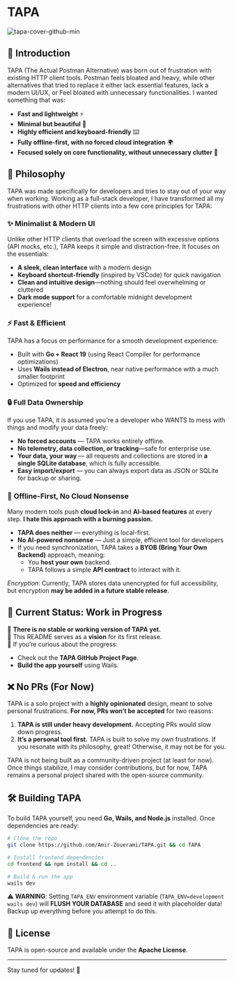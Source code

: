 # TAPA

![tapa-cover-github-min](https://github.com/user-attachments/assets/8f7bf40a-bcd4-492e-8526-257252d1118b)

## 🚀 Introduction
TAPA (The Actual Postman Alternative) was born out of frustration with existing HTTP client tools. Postman feels bloated and heavy, while other alternatives that tried to replace it either lack essential features, lack a modern UI/UX, or Feel bloated with unnecessary functionalities. I wanted something that was:

- **Fast and lightweight** ⚡
- **Minimal but beautiful** 🎨
- **Highly efficient and keyboard-friendly** ⌨️
- **Fully offline-first, with no forced cloud integration** 🌍
- **Focused solely on core functionality, without unnecessary clutter** 🧹

## 🎯 Philosophy

TAPA was made specifically for developers and tries to stay out of your way when working. Working as a full-stack developer, I have transformed all my frustrations with other HTTP clients into a few core principles for TAPA:

### ✨ **Minimalist & Modern UI**

Unlike other HTTP clients that overload the screen with excessive options (API mocks, etc.), TAPA keeps it simple and distraction-free. It focuses on the essentials:

- **A sleek, clean interface** with a modern design
- **Keyboard shortcut-friendly** (inspired by VSCode) for quick navigation
- **Clean and intuitive design**—nothing should feel overwhelming or cluttered
- **Dark mode support** for a comfortable midnight development experience!

### ⚡ **Fast & Efficient**

TAPA has a focus on performance for a smooth development experience:

- Built with **Go + React 19** (using React Compiler for performance optimizations)
- Uses **Wails instead of Electron**, near native performance with a much smaller footprint
- Optimized for **speed and efficiency**

### 🔒 **Full Data Ownership**

If you use TAPA, it is assumed you're a developer who WANTS to mess with things and modify your data freely:

- **No forced accounts** — TAPA works entirely offline.
- **No telemetry, data collection, or tracking**—safe for enterprise use.
- **Your data, your way** — all requests and collections are stored in **a single SQLite database**, which is fully accessible.
- **Easy import/export** — you can always export data as JSON or SQLite for backup or sharing.


### 🔌 **Offline-First, No Cloud Nonsense**

Many modern tools push **cloud lock-in** and **AI-based features** at every step. **I hate this approach with a burning passion.**

- **TAPA does neither** — everything is local-first.
- **No AI-powered nonsense** — Just a simple, efficient tool for developers
- If you need synchronization, TAPA takes a **BYOB (Bring Your Own Backend)** approach, meaning:
  - You **host your own** backend.
  - TAPA follows a simple **API contract** to interact with it.

_Encryption_: Currently, TAPA stores data unencrypted for full accessibility, but encryption **may be added in a future stable release**.

## 🚧 Current Status: Work in Progress
🔹 **There is no stable or working version of TAPA yet.**  
🔹 This README serves as a **vision** for its first release.  
🔹 If you’re curious about the progress:
- Check out the **TAPA GitHub Project Page**.
- **Build the app yourself** using Wails.

## ❌ No PRs (For Now)

TAPA is a solo project with a **highly opinionated** design, meant to solve personal frustrations. **For now, PRs won’t be accepted** for two reasons:

1. **TAPA is still under heavy development.** Accepting PRs would slow down progress.
2. **It’s a personal tool first.** TAPA is built to solve my own frustrations. If you resonate with its philosophy, great! Otherwise, it may not be for you.

TAPA is not being built as a community-driven project (at least for now). Once things stabilize, I may consider contributions, but for now, TAPA remains a personal project shared with the open-source community.


## 🛠️ Building TAPA
To build TAPA yourself, you need **Go, Wails, and Node.js** installed. Once dependencies are ready:
```bash
# Clone the repo
git clone https://github.com/Amir-Zouerami/TAPA.git && cd TAPA

# Install frontend dependencies
cd frontend && npm install && cd ..

# Build & run the app
wails dev
```

⚠️ **WARNING**: Setting `TAPA_ENV` environment variable (`TAPA_ENV=development wails dev`) will **FLUSH YOUR DATABASE** and seed it with placeholder data! Backup up everything before you attempt to do this. 

## 📜 License
TAPA is open-source and available under the **Apache License**.

---

Stay tuned for updates! 🚀
